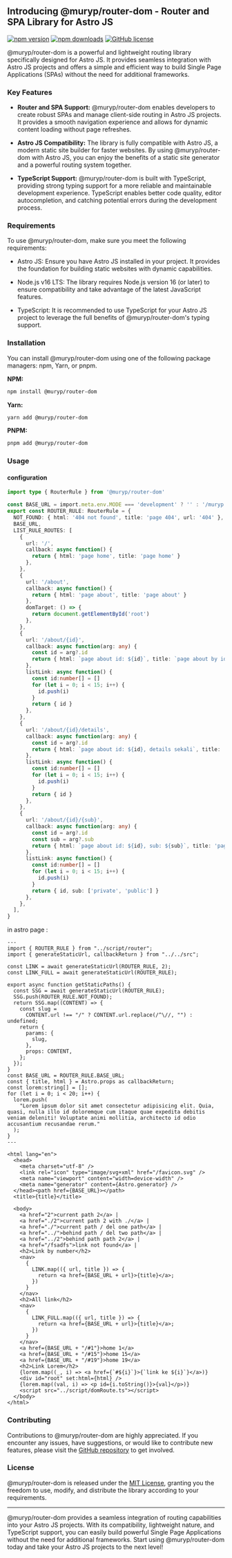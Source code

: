## Introducing @muryp/router-dom - Router and SPA Library for Astro JS
[![npm version](https://img.shields.io/npm/v/@muryp/router-dom.svg?style=flat-square)](https://www.npmjs.com/package/@muryp/router-dom)
[![npm downloads](https://img.shields.io/npm/dm/@muryp/router-dom.svg?style=flat-square)](https://www.npmjs.com/package/@muryp/router-dom)
[![GitHub license](https://img.shields.io/github/license/muryp/router-dom.svg?style=flat-square)](https://github.com/muryp/router-dom/blob/main/LICENSE)

@muryp/router-dom is a powerful and lightweight routing library specifically designed for Astro JS. It provides seamless integration with Astro JS projects and offers a simple and efficient way to build Single Page Applications (SPAs) without the need for additional frameworks.

### Key Features

- **Router and SPA Support:** @muryp/router-dom enables developers to create robust SPAs and manage client-side routing in Astro JS projects. It provides a smooth navigation experience and allows for dynamic content loading without page refreshes.

- **Astro JS Compatibility:** The library is fully compatible with Astro JS, a modern static site builder for faster websites. By using @muryp/router-dom with Astro JS, you can enjoy the benefits of a static site generator and a powerful routing system together.

- **TypeScript Support:** @muryp/router-dom is built with TypeScript, providing strong typing support for a more reliable and maintainable development experience. TypeScript enables better code quality, editor autocompletion, and catching potential errors during the development process.

### Requirements

To use @muryp/router-dom, make sure you meet the following requirements:

- Astro JS: Ensure you have Astro JS installed in your project. It provides the foundation for building static websites with dynamic capabilities.

- Node.js v16 LTS: The library requires Node.js version 16 (or later) to ensure compatibility and take advantage of the latest JavaScript features.

- TypeScript: It is recommended to use TypeScript for your Astro JS project to leverage the full benefits of @muryp/router-dom's typing support.

### Installation

You can install @muryp/router-dom using one of the following package managers: npm, Yarn, or pnpm.

**NPM:**
```bash
npm install @muryp/router-dom
```
**Yarn:**
```bash
yarn add @muryp/router-dom
```
**PNPM:**
```bash
pnpm add @muryp/router-dom
```

### Usage

#### configuration
```typescript
import type { RouterRule } from '@muryp/router-dom'

const BASE_URL = import.meta.env.MODE === 'development' ? '' : '/muryp'
export const ROUTER_RULE: RouterRule = {
  NOT_FOUND: { html: '404 not found', title: 'page 404', url: '404' },
  BASE_URL,
  LIST_RULE_ROUTES: [
    {
      url: '/',
      callback: async function() {
        return { html: 'page home', title: 'page home' }
      },
    },
    {
      url: '/about',
      callback: async function() {
        return { html: 'page about', title: 'page about' }
      },
      domTarget: () => {
        return document.getElementById('root')
      },
    },
    {
      url: '/about/{id}',
      callback: async function(arg: any) {
        const id = arg?.id
        return { html: `page about id: ${id}`, title: `page about by id - ${id}` }
      },
      listLink: async function() {
        const id:number[] = []
        for (let i = 0; i < 15; i++) {
          id.push(i)
        }
        return { id }
      },
    },
    {
      url: '/about/{id}/details',
      callback: async function(arg: any) {
        const id = arg?.id
        return { html: `page about id: ${id}, details sekali`, title: 'page about by id sekali' }
      },
      listLink: async function() {
        const id:number[] = []
        for (let i = 0; i < 15; i++) {
          id.push(i)
        }
        return { id }
      },
    },
    {
      url: '/about/{id}/{sub}',
      callback: async function(arg: any) {
        const id = arg?.id
        const sub = arg?.sub
        return { html: `page about id: ${id}, sub: ${sub}`, title: 'page about by id sub' }
      },
      listLink: async function() {
        const id:number[] = []
        for (let i = 0; i < 15; i++) {
          id.push(i)
        }
        return { id, sub: ['private', 'public'] }
      },
    },
  ],
}
```
in astro page :
```astro
---
import { ROUTER_RULE } from "../script/router";
import { generateStaticUrl, callbackReturn } from "../../src";

const LINK = await generateStaticUrl(ROUTER_RULE, 2);
const LINK_FULL = await generateStaticUrl(ROUTER_RULE);

export async function getStaticPaths() {
  const SSG = await generateStaticUrl(ROUTER_RULE);
  SSG.push(ROUTER_RULE.NOT_FOUND);
  return SSG.map((CONTENT) => {
    const slug =
      CONTENT.url !== "/" ? CONTENT.url.replace(/^\//, "") : undefined;
    return {
      params: {
        slug,
      },
      props: CONTENT,
    };
  });
}
const BASE_URL = ROUTER_RULE.BASE_URL;
const { title, html } = Astro.props as callbackReturn;
const lorem:string[] = [];
for (let i = 0; i < 20; i++) {
  lorem.push(
    "Lorem ipsum dolor sit amet consectetur adipisicing elit. Quia, quasi, nulla illo id doloremque cum itaque quae expedita debitis veniam deleniti! Voluptate animi mollitia, architecto id odio accusantium recusandae rerum."
  );
}
---

<html lang="en">
  <head>
    <meta charset="utf-8" />
    <link rel="icon" type="image/svg+xml" href="/favicon.svg" />
    <meta name="viewport" content="width=device-width" />
    <meta name="generator" content={Astro.generator} />
  </head><path href={BASE_URL}></path>
  <title>{title}</title>

  <body>
    <a href="2">current path 2</a> |
    <a href="./2">current path 2 with ./</a> |
    <a href="./">current path / del one path</a> |
    <a href="../">behind path / del two path</a> |
    <a href="../2">behind path path 2</a> |
    <a href="/fsadfs">link not found</a> |
    <h2>Link by number</h2>
    <nav>
      {
        LINK.map(({ url, title }) => {
          return <a href={BASE_URL + url}>{title}</a>;
        })
      }
    </nav>
    <h2>All link</h2>
    <nav>
      {
        LINK_FULL.map(({ url, title }) => {
          return <a href={BASE_URL + url}>{title}</a>;
        })
      }
    </nav>
    <a href={BASE_URL + "/#1"}>home 1</a>
    <a href={BASE_URL + "/#15"}>home 15</a>
    <a href={BASE_URL + "/#19"}>home 19</a>
    <h2>Link Lorem</h2>
    {lorem.map((_, i) => <a href={`#${i}`}>{`link ke ${i}`}</a>)}
    <div id="root" set:html={html} />
    {lorem.map((val, i) => <p id={i.toString()}>{val}</p>)}
    <script src="../script/domRoute.ts"></script>
  </body>
</html>
```

### Contributing

Contributions to @muryp/router-dom are highly appreciated. If you encounter any issues, have suggestions, or would like to contribute new features, please visit the [GitHub repository](https://github.com/muryp/router-dom) to get involved.

### License



@muryp/router-dom is released under the [MIT License](https://github.com/muryp/router-dom/blob/main/LICENSE), granting you the freedom to use, modify, and distribute the library according to your requirements.

---

@muryp/router-dom provides a seamless integration of routing capabilities into your Astro JS projects. With its compatibility, lightweight nature, and TypeScript support, you can easily build powerful Single Page Applications without the need for additional frameworks. Start using @muryp/router-dom today and take your Astro JS projects to the next level!
